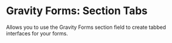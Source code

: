 Gravity Forms: Section Tabs
===========================

Allows you to use the Gravity Forms section field to create tabbed interfaces for your forms.
